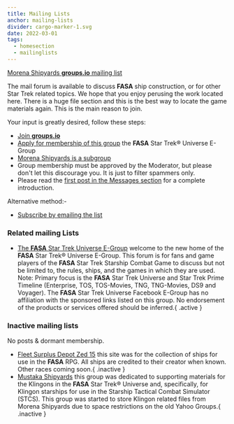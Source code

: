 ```yaml
---
title: Mailing Lists
anchor: mailing-lists
divider: cargo-marker-1.svg
date: 2022-03-01
tags: 
  - homesection
  - mailinglists
---
```

[Morena Shipyards **groups.io** mailing list](https://thefasastartrekuniversee-group.groups.io/g/MorenaShipyards)

The mail forum is available to discuss **FASA** ship construction, or for other Star Trek related topics. We hope that you enjoy perusing the work located here. There is a huge file section and this is the best way to locate the game materials again. This is the main reason to join.

Your input is greatly desired, follow these steps: 

- [Join **groups.io**](https://groups.io/register)
- [Apply for membership of this group](https://thefasastartrekuniversee-group.groups.io/g/main) the **FASA** Star Trek® Universe E-Group
- [Morena Shipyards is a subgroup](https://thefasastartrekuniversee-group.groups.io/g/MorenaShipyards)
- Group membership must be approved by the Moderator, but please don't let this discourage you. It is just to filter spammers only. 
- Please read the [first post in the Messages section](https://thefasastartrekuniversee-group.groups.io/g/MorenaShipyards/message/1) for a complete introduction. 

Alternative method:-

- [Subscribe by emailing the list](mailto:MorenaShipyards+subscribe@TheFASAStarTrekUniverseE-group.groups.io) 

### Related mailing Lists

- [The **FASA** Star Trek Universe E-Group](https://thefasastartrekuniversee-group.groups.io/g/main) welcome to the new home of the **FASA** Star Trek® Universe E-Group. This forum is for fans and game players of the **FASA** Star Trek Starship Combat Game to discuss but not be limited to, the rules, ships, and the games in which they are used. Note: Primary focus is the **FASA** Star Trek Universe and Star Trek Prime Timeline (Enterprise, TOS, TOS-Movies, TNG, TNG-Movies, DS9 and Voyager). The **FASA** Star Trek Universe Facebook E-Group has no affiliation with the sponsored links listed on this group. No endorsement of the products or services offered should be inferred.{ .active }

### Inactive mailing lists

No posts & dormant membership.

- [Fleet Surplus Depot Zed 15](https://thefasastartrekuniversee-group.groups.io/g/FleetSurplusDepotZed15) this site was for the collection of ships for use in the **FASA** RPG. All ships are credited to their creator when known. Other races coming soon.{ .inactive }
- [Mustaka Shipyards](https://thefasastartrekuniversee-group.groups.io/g/MustakaShipyards) this group was dedicated to supporting materials for the Klingons in the **FASA** Star Trek® Universe and, specifically, for Klingon starships for use in the Starship Tactical Combat Simulator (STCS). This group was started to store Klingon related files from Morena Shipyards due to space restrictions on the old Yahoo Groups.{ .inactive }








